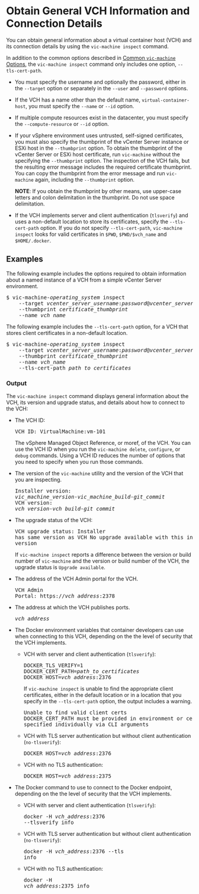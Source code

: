 # Obtain General VCH Information and Connection Details #

You can obtain general information about a virtual container host (VCH) and its connection details by using the `vic-machine inspect` command.

In addition to the common options described in [Common `vic-machine` Options](common_vic_options.md), the `vic-machine inspect` command only includes one option, `--tls-cert-path`. 

  - You must specify the username and optionally the password, either in the `--target` option or separately in the `--user` and `--password` options. 
  - If the VCH has a name other than the default name, `virtual-container-host`, you must specify the `--name` or `--id` option. 
  - If multiple compute resources exist in the datacenter, you must specify the `--compute-resource` or `--id` option. 
  - If your vSphere environment uses untrusted, self-signed certificates, you must also specify the thumbprint of the vCenter Server instance or ESXi host in the `--thumbprint` option. To obtain the thumbprint of the vCenter Server or ESXi host certificate, run `vic-machine` without the specifying the `--thumbprint` option. The inspection of the VCH fails, but the resulting error message includes the required certificate thumbprint. You can copy the thumbprint from the error message and run `vic-machine` again, including the `--thumbprint` option.

     **NOTE**: If you obtain the thumbprint by other means, use upper-case letters and colon delimitation in the thumbprint. Do not use space delimitation.
  
  - If the VCH implements server and client authentication (`tlsverify`) and uses a non-default location to store its certificates, specify the `--tls-cert-path` option. If you do not specify `--tls-cert-path`, `vic-machine inspect` looks for valid certificates in `$PWD`, `$PWD/$vch_name` and `$HOME/.docker`. 

## Examples ##

The following example includes the options required to obtain information about a named instance of a VCH from a simple vCenter Server environment. 

<pre>$ vic-machine-<i>operating_system</i> inspect
    --target <i>vcenter_server_username</i>:<i>password</i>@<i>vcenter_server_address</i>
    --thumbprint <i>certificate_thumbprint</i>
    --name <i>vch_name</i>
</pre>

The following example includes the `--tls-cert-path` option, for a VCH that stores client certificates in a non-default location.

<pre>$ vic-machine-<i>operating_system</i> inspect
    --target <i>vcenter_server_username</i>:<i>password</i>@<i>vcenter_server_address</i>
    --thumbprint <i>certificate_thumbprint</i>
    --name <i>vch_name</i>
    --tls-cert-path <i>path_to_certificates</i>
</pre>

### Output

The `vic-machine inspect` command displays general information about the VCH, its version and upgrade status, and details about how to connect to the VCH:

- The VCH ID:<pre>VCH ID: VirtualMachine:vm-101</pre> The vSphere Managed Object Reference, or moref, of the VCH. You can use the VCH ID when you run the `vic-machine delete`, `configure`, or `debug` commands. Using a VCH ID reduces the number of options that you need to specify when you run those commands.
- The version of the `vic-machine` utility and the version of the VCH that you are inspecting.<pre>Installer version: <i>vic_machine_version</i>-<i>vic_machine_build</i>-<i>git_commit</i>
VCH version: <i>vch_version</i>-<i>vch_build</i>-<i>git_commit</i></pre>

- The upgrade status of the VCH:<pre>VCH upgrade status: 
Installer has same version as VCH
No upgrade available with this installer version</pre>
  If `vic-machine inspect` reports a difference between the version or build number of `vic-machine` and the version or build number of the VCH, the upgrade status is `Upgrade available`. 

- The address of the VCH Admin portal for the VCH.<pre>VCH Admin Portal:
https://<i>vch_address</i>:2378</pre>

- The address at which the VCH publishes ports.<pre><i>vch_address</i></pre>
- The Docker environment variables that container developers can use when connecting to this VCH, depending on the the level of security that the VCH implements.
  - VCH with server and client authentication (`tlsverify`):<pre>DOCKER_TLS_VERIFY=1 
DOCKER_CERT_PATH=<i>path_to_certificates</i>
DOCKER_HOST=<i>vch_address</i>:2376</pre>If `vic-machine inspect` is unable to find the appropriate client certificates, either in the default location or in a location that you specify in the `--tls-cert-path` option, the output includes a warning.<pre>Unable to find valid client certs
DOCKER_CERT_PATH must be provided in environment or certificates specified individually via CLI arguments</pre>
  - VCH with TLS server authentication but without client authentication (`no-tlsverify`):<pre>DOCKER_HOST=<i>vch_address</i>:2376</pre>
  - VCH with no TLS authentication:<pre>DOCKER_HOST=<i>vch_address</i>:2375</pre>
- The Docker command to use to connect to the Docker endpoint, depending on the the level of security that the VCH implements.
  - VCH with server and client authentication (`tlsverify`):<pre>docker -H <i>vch_address</i>:2376 --tlsverify info</pre>
  - VCH with TLS server authentication but without client authentication (`no-tlsverify`):<pre>docker -H <i>vch_address</i>:2376 --tls info</pre>
  - VCH with no TLS authentication:<pre>docker -H <i>vch_address</i>:2375 info</pre>